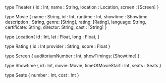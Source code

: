 type Theater {
  id : Int,
  name : String,
  location : Location,
  screen : [Screen]
}

type Movie {
  name : String,
  id : Int,
  runtime : Int,
  showtime : Showtime
  description : String,
  genre: [String],
  rating: [Rating],
  language: String,
  certificate: String,
  director: String,
  cast : [String]
}

type Location{
  id : Int,
  lat : Float,
  long : Float,
}
  
type Rating {
  id : Int
  provider : String,
  score : Float
}

type Screen {
  auditoriumNumber : Int,
  showTimings: [Showtime]
}
  
type Showtime {
  id : Int,
  movie: Movie,
  timeOfMovieStart : Int,
  seats : Seats
}

type Seats {
  number : Int,
  cost : Int
}